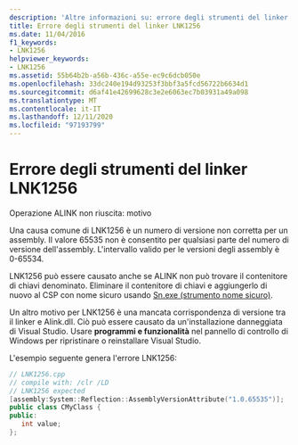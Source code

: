 ```yaml
---
description: 'Altre informazioni su: errore degli strumenti del linker LNK1256'
title: Errore degli strumenti del linker LNK1256
ms.date: 11/04/2016
f1_keywords:
- LNK1256
helpviewer_keywords:
- LNK1256
ms.assetid: 55b64b2b-a56b-436c-a55e-ec9c6dcb050e
ms.openlocfilehash: 33dc240e194d93253f3bbf3a5fcd56722b6634d1
ms.sourcegitcommit: d6af41e42699628c3e2e6063ec7b03931a49a098
ms.translationtype: MT
ms.contentlocale: it-IT
ms.lasthandoff: 12/11/2020
ms.locfileid: "97193799"
---
```

# <a name="linker-tools-error-lnk1256"></a>Errore degli strumenti del linker LNK1256

Operazione ALINK non riuscita: motivo

Una causa comune di LNK1256 è un numero di versione non corretta per un assembly. Il valore 65535 non è consentito per qualsiasi parte del numero di versione dell'assembly. L'intervallo valido per le versioni degli assembly è 0-65534.

LNK1256 può essere causato anche se ALINK non può trovare il contenitore di chiavi denominato. Eliminare il contenitore di chiavi e aggiungerlo di nuovo al CSP con nome sicuro usando [Sn.exe (strumento nome sicuro)](/dotnet/framework/tools/sn-exe-strong-name-tool).

Un altro motivo per LNK1256 è una mancata corrispondenza di versione tra il linker e Alink.dll. Ciò può essere causato da un'installazione danneggiata di Visual Studio. Usare **programmi e funzionalità** nel pannello di controllo di Windows per ripristinare o reinstallare Visual Studio.

L'esempio seguente genera l'errore LNK1256:

```cpp
// LNK1256.cpp
// compile with: /clr /LD
// LNK1256 expected
[assembly:System::Reflection::AssemblyVersionAttribute("1.0.65535")];
public class CMyClass {
public:
   int value;
};
```
